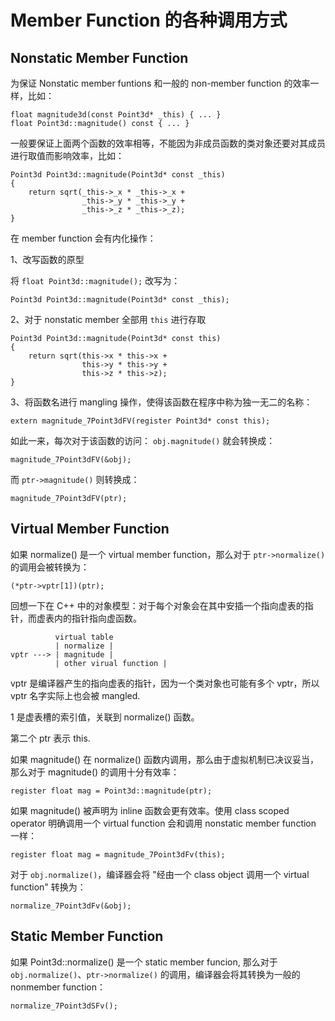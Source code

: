# Member Function 的各种调用方式

## Nonstatic Member Function

为保证 Nonstatic member funtions 和一般的 non-member function 的效率一样，比如：

```
float magnitude3d(const Point3d* _this) { ... }
float Point3d::magnitude() const { ... }
```

一般要保证上面两个函数的效率相等，不能因为非成员函数的类对象还要对其成员进行取值而影响效率，比如：

```
Point3d Point3d::magnitude(Point3d* const _this)
{
    return sqrt(_this->_x * _this->_x +
                _this->_y * _this->_y +
                _this->_z * _this->_z);
}
```

在 member function 会有内化操作：

1、改写函数的原型

将 `float Point3d::magnitude();` 改写为：

```
Point3d Point3d::magnitude(Point3d* const _this);
```

2、对于 nonstatic member 全部用 `this` 进行存取

```
Point3d Point3d::magnitude(Point3d* const this)
{
    return sqrt(this->x * this->x +
                this->y * this->y +
                this->z * this->z);
}
```

3、将函数名进行 mangling 操作，使得该函数在程序中称为独一无二的名称：

```
extern magnitude_7Point3dFV(register Point3d* const this);
```

如此一来，每次对于该函数的访问： `obj.magnitude()` 就会转换成：

```
magnitude_7Point3dFV(&obj);
```

而 `ptr->magnitude()` 则转换成：

```
magnitude_7Point3dFV(ptr);
```

## Virtual Member Function

如果 normalize() 是一个 virtual member function，那么对于 `ptr->normalize()` 的调用会被转换为：

```
(*ptr->vptr[1])(ptr);
```

回想一下在 C++ 中的对象模型：对于每个对象会在其中安插一个指向虚表的指针，而虚表内的指针指向虚函数。

```
          virtual table
          | normalize |
vptr ---> | magnitude |
          | other virual function |
```

vptr 是编译器产生的指向虚表的指针，因为一个类对象也可能有多个 vptr，所以 vptr 名字实际上也会被 mangled.

1 是虚表槽的索引值，关联到 normalize() 函数。

第二个 ptr 表示 this.

如果 magnitude() 在 normalize() 函数内调用，那么由于虚拟机制已决议妥当，那么对于 magnitude() 的调用十分有效率：

```
register float mag = Point3d::magnitude(ptr);
```

如果 magnitude() 被声明为 inline 函数会更有效率。使用 class scoped operator 明确调用一个 virtual function 会和调用 nonstatic member function 一样：

```
register float mag = magnitude_7Point3dFv(this);
```

对于 `obj.normalize()`，编译器会将 "经由一个 class object 调用一个 virtual function" 转换为：

```
normalize_7Point3dFv(&obj);
```

## Static Member Function

如果 Point3d::normalize() 是一个 static member funcion, 那么对于 `obj.normalize()`、`ptr->normalize()` 的调用，编译器会将其转换为一般的 nonmember function：

```
normalize_7Point3dSFv();
```

